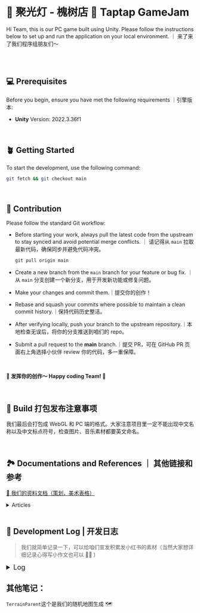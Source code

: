 # 🌟 聚光灯 - 槐树店 🌳 Taptap GameJam

Hi Team, this is our PC game built using Unity. Please follow the instructions below to set up and run the application on your local environment. ｜ 来了来了我们程序组朋友们～

<br/>
<br/>

## 💻 Prerequisites

Before you begin, ensure you have met the following requirements ｜引擎版本:

- **Unity** Version: 2022.3.36f1

<br/>

## 🪴 Getting Started

To start the development, use the following command:

```bash
git fetch && git checkout main
```

<br/>

## 🔮 Contribution

Please follow the standard Git workflow:

- Before starting your work, always pull the latest code from the upstream to stay synced and avoid potential merge conflicts. ｜ 请记得从 `main` 拉取最新代码，确保同步并避免代码冲突。

  `git pull origin main`

- Create a new branch from the `main` branch for your feature or bug fix. ｜ 从 `main` 分支创建一个新分支，用于开发新功能或修复问题。
- Make your changes and commit them.｜提交你的创作！
- Rebase and squash your commits where possible to maintain a clean commit history.｜保持代码历史整洁。
- After verifying locally, push your branch to the upstream repository.｜本地检查无误后，将你的分支推送到咱们的 repo。
- Submit a pull request to the **main** branch.｜提交 PR，可在 GitHub PR 页面右上角选择小伙伴 review 你的代码，多一重保障。

<br>

**🌟 发挥你的创作～ Happy coding Team! 🌟**

<br>

## 🎉 Build 打包发布注意事项

我们最后会打包成 WebGL 和 PC 端的格式。大家注意项目里一定不能出现中文名称以及中文标点符号，检查图片、音乐素材都要英文命名。

<br>

## 🏞️ Documentations and References ｜ 其他链接和参考

[🔗 我们的资料文档（策划，美术表格）](https://docs.qq.com/sheet/DZmpUUExRWG5ndW10?tab=08z0dq)

<details>
<summary>Articles</summary>

[BLOG: Web runtime updates are here: Take your browser to the next level](https://unity.com/blog/engine-platform/web-runtime-updates-enhance-browser-experience)

</details>

<br>

## 📔 Development Log | 开发日志

> 我们就简单记录一下，可以给咱们宣发积累发小红书的素材（当然大家想详细记录心得写小作文也可以 🫶🏻 )

<details>
<summary style=font-size:18px>Log</summary>

- 09/29/2024 create our GitHub Account 🎉

</details>

## 其他笔记：

`TerrainParent`这个是我们的随机地图生成 🗺️

